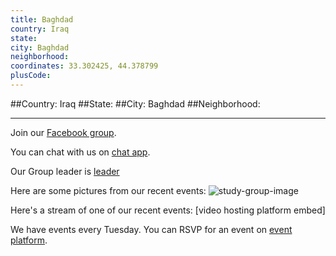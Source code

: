 ```yaml
---
title: Baghdad
country: Iraq
state: 
city: Baghdad
neighborhood: 
coordinates: 33.302425, 44.378799
plusCode:
---
```


##Country: Iraq
##State: 
##City: Baghdad
##Neighborhood: 
*****
Join our [Facebook group](https://www.facebook.com/groups/free.code.camp.baghdad).

You can chat with us on [chat app]().

Our Group leader is [leader]()

Here are some pictures from our recent events:
![study-group-image]()

Here's a stream of one of our recent events:
[video hosting platform embed]

We have events every Tuesday. You can RSVP for an event on [event platform]().
